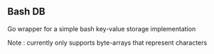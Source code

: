 ## Bash DB

Go wrapper for a simple bash key-value storage implementation

Note : currently only supports byte-arrays that represent characters